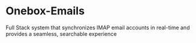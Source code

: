 # Onebox-Emails
Full Stack system that synchronizes IMAP email accounts in real-time and provides a seamless, searchable experience
